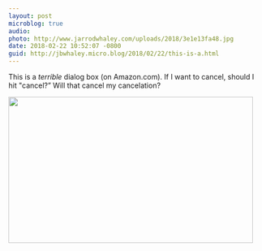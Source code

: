 ```yaml
---
layout: post
microblog: true
audio: 
photo: http://www.jarrodwhaley.com/uploads/2018/3e1e13fa48.jpg
date: 2018-02-22 10:52:07 -0800
guid: http://jbwhaley.micro.blog/2018/02/22/this-is-a.html
---
```

This is a *terrible* dialog box (on Amazon.com). If I want to cancel, should I hit "cancel?” Will that cancel my cancelation?

<img src="http://www.jarrodwhaley.com/uploads/2018/3e1e13fa48.jpg" width="482" height="288" />
